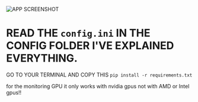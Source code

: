 ![APP SCREENSHOT](image.PNG)


# READ THE `config.ini` IN THE CONFIG FOLDER I'VE EXPLAINED EVERYTHING.

GO TO YOUR TERMINAL AND COPY THIS
`pip install -r requirements.txt`

for the monitoring GPU it only works with nvidia gpus not with AMD or Intel gpus!! 
